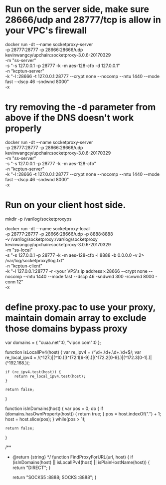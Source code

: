 # Run on the server side, make sure 28666/udp and 28777/tcp is allow in your VPC's firewall
docker run -dt --name socketproxy-server \
	-p 28777:28777 -p 28666:28666/udp \
	kevinwangcy/upchain:socketproxy-3.0.6-20170329 \
	-m "ss-server" \
	-s "-s 127.0.0.1 -p 28777 -k <replace with your key> -m aes-128-cfb -d 127.0.0.1" \
	-n "kcptun-server" \
	-k "-l :28666 -t 127.0.0.1:28777 --crypt none --nocomp --mtu 1440 --mode fast --dscp 46 -sndwnd 8000" \
	-x

# try removing the -d parameter from above if the DNS doesn't work properly
docker run -dt --name socketproxy-server \
	-p 28777:28777 -p 28666:28666/udp \
	kevinwangcy/upchain:socketproxy-3.0.6-20170329 \
	-m "ss-server" \
	-s "-s 127.0.0.1 -p 28777 -k <replace with your key> -m aes-128-cfb" \
	-n "kcptun-server" \
	-k "-l :28666 -t 127.0.0.1:28777 --crypt none --nocomp --mtu 1440 --mode fast --dscp 46 -sndwnd 8000" \
	-x

# Run on your client host side.
mkdir -p /var/log/socketproxyps

docker run -dt --name socketproxy-local \
	-p 28777:28777 -p 28666:28666/udp -p 8888:8888 \
	-v /var/log/socketproxy:/var/log/socketproxy \
	kevinwangcy/upchain:socketproxy-3.0.6-20170329 \
	-m "ss-local" \
	-s "-s 127.0.0.1 -p 28777 -k <replace with your key> -m aes-128-cfb -l 8888 -b 0.0.0.0 -v 2> /var/log/socketproxy/log.txt" \
	-n "kcptun-client" \
	-k "-l 127.0.0.1:28777 -r <your VPS's ip address>:28666 --crypt none --nocomp --mtu 1440 --mode fast --dscp 46 -sndwnd 300 -rcvwnd 8000 -conn 12" \
	-x

# define proxy.pac to use your proxy, maintain domain array to exclude those domains bypass proxy
var domains = {
    "cuaa.net":0, "vipcn.com":0
};

function isLocalIPv4(host) {
    var re_ipv4 = /^\d+\.\d+\.\d+\.\d+$/;
    var re_local_ipv4 = /(^127\.)|(^10\.)|(^172\.1[6-9]\.)|(^172\.2[0-9]\.)|(^172\.3[0-1]\.)|(^192\.168\.)/;

    if (re_ipv4.test(host)) {
        return re_local_ipv4.test(host);
    }

    return false;
}

function isInDomains(host) {
    var pos = 0;
    do {
        if (domains.hasOwnProperty(host)) {
            return true;
        }
        pos = host.indexOf(".") + 1;
        host = host.slice(pos);
    } while(pos > 1);

    return false;
}

/**
 * @return {string}
 */
function FindProxyForURL(url, host) {
    if (isInDomains(host) || isLocalIPv4(host) || isPlainHostName(host)) {
        return "DIRECT";
    }

    return "SOCKS5 <client host ip address>:8888; SOCKS <client host ip address>:8888";
}



